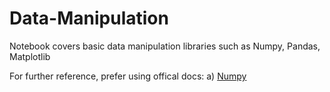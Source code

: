 # Data-Manipulation


Notebook covers basic data manipulation libraries such as Numpy, Pandas, Matplotlib

For further reference, prefer using offical docs:
a) <a href ="http://www.numpy.org/">Numpy</a> 
